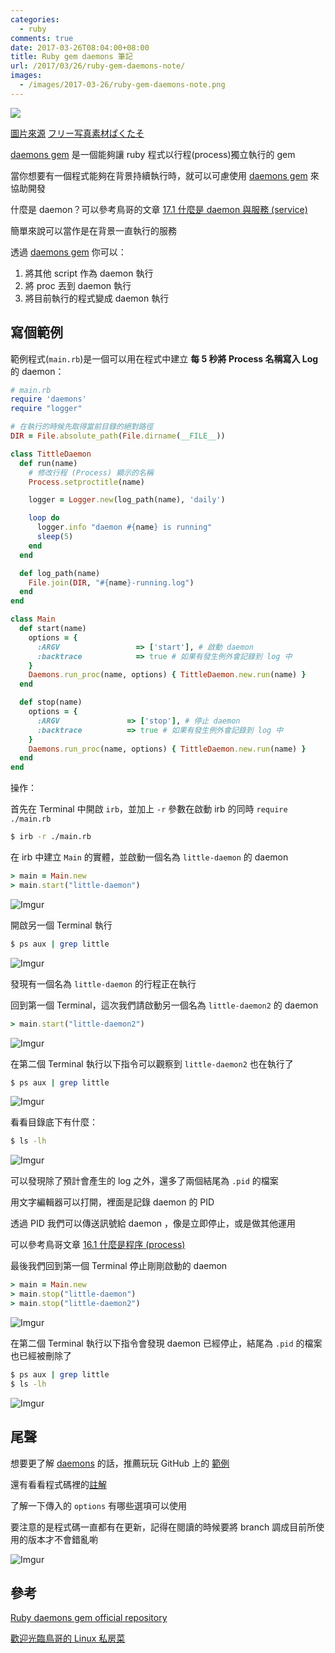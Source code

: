 ```yaml
---
categories:
  - ruby
comments: true
date: 2017-03-26T08:04:00+08:00
title: Ruby gem daemons 筆記
url: /2017/03/26/ruby-gem-daemons-note/
images:
  - /images/2017-03-26/ruby-gem-daemons-note.png
---
```


![](http://i.imgur.com/ZjslPbL.jpg)

[圖片來源](https://www.pakutaso.com/20170137024post-10119.html)
[フリー写真素材ぱくたそ](https://www.pakutaso.com/)

[daemons gem][daemons] 是一個能夠讓 ruby 程式以行程(process)獨立執行的 gem

當你想要有一個程式能夠在背景持續執行時，就可以可慮使用 [daemons gem][daemons] 來協助開發

<!--more-->

什麼是 daemon？可以參考鳥哥的文章 [17.1 什麼是 daemon 與服務 (service)](http://linux.vbird.org/linux_basic/0560daemons.php#daemon)

簡單來說可以當作是在背景一直執行的服務

透過 [daemons gem][daemons] 你可以：
1. 將其他 script 作為 daemon 執行
2. 將 proc 丟到 daemon 執行
3. 將目前執行的程式變成 daemon 執行

## 寫個範例

範例程式(`main.rb`)是一個可以用在程式中建立 **每 5 秒將 Process 名稱寫入 Log** 的 daemon：

```ruby
# main.rb
require 'daemons'
require "logger"

# 在執行的時候先取得當前目錄的絕對路徑
DIR = File.absolute_path(File.dirname(__FILE__))

class TittleDaemon
  def run(name)
    # 修改行程 (Process) 顯示的名稱
    Process.setproctitle(name)

    logger = Logger.new(log_path(name), 'daily')

    loop do
      logger.info "daemon #{name} is running"
      sleep(5)
    end
  end

  def log_path(name)
    File.join(DIR, "#{name}-running.log")
  end
end

class Main
  def start(name)
    options = {
      :ARGV                 => ['start'], # 啟動 daemon
      :backtrace            => true # 如果有發生例外會記錄到 log 中
    }
    Daemons.run_proc(name, options) { TittleDaemon.new.run(name) }
  end

  def stop(name)
    options = {
      :ARGV               => ['stop'], # 停止 daemon
      :backtrace          => true # 如果有發生例外會記錄到 log 中
    }
    Daemons.run_proc(name, options) { TittleDaemon.new.run(name) }
  end
end
```

操作：

首先在 Terminal 中開啟 `irb`，並加上 `-r` 參數在啟動 irb 的同時 `require ./main.rb`

```bash
$ irb -r ./main.rb
```

在 irb 中建立 `Main` 的實體，並啟動一個名為 `little-daemon` 的 daemon

```ruby
> main = Main.new
> main.start("little-daemon")
```

![Imgur](http://i.imgur.com/zjbm1MX.png)

開啟另一個 Terminal 執行

```bash
$ ps aux | grep little
```

![Imgur](http://i.imgur.com/MiADDw1.png)

發現有一個名為 `little-daemon` 的行程正在執行


回到第一個 Terminal，這次我們請啟動另一個名為 `little-daemon2` 的 daemon

```ruby
> main.start("little-daemon2")
```

![Imgur](http://i.imgur.com/6Lmdl7o.png)


在第二個 Terminal 執行以下指令可以觀察到 `little-daemon2` 也在執行了

```bash
$ ps aux | grep little
```

![Imgur](http://i.imgur.com/xUn2Gzm.png)

看看目錄底下有什麼：

```bash
$ ls -lh
```

![Imgur](http://i.imgur.com/FLyCAyh.png)

可以發現除了預計會產生的 log 之外，還多了兩個結尾為 `.pid` 的檔案

用文字編輯器可以打開，裡面是記錄 daemon 的 PID

透過 PID 我們可以傳送訊號給 daemon ，像是立即停止，或是做其他運用

可以參考鳥哥文章 [16.1 什麼是程序 (process)](http://linux.vbird.org/linux_basic/0440processcontrol.php#whatis)

最後我們回到第一個 Terminal 停止剛剛啟動的 daemon

```ruby
> main = Main.new
> main.stop("little-daemon")
> main.stop("little-daemon2")
```

![Imgur](http://i.imgur.com/pk8hCA3.png)

在第二個 Terminal 執行以下指令會發現 daemon 已經停止，結尾為 `.pid` 的檔案也已經被刪除了

```bash
$ ps aux | grep little
$ ls -lh
```

![Imgur](http://i.imgur.com/G5IycHI.png)

## 尾聲

想要更了解 [daemons][daemons] 的話，推薦玩玩 GitHub 上的 [範例](https://github.com/thuehlinger/daemons/tree/master/examples)

還有看看程式碼裡的[註解](https://github.com/thuehlinger/daemons/blob/master/lib/daemons.rb)

了解一下傳入的 `options` 有哪些選項可以使用

要注意的是程式碼一直都有在更新，記得在閱讀的時候要將 branch 調成目前所使用的版本才不會錯亂喲

![Imgur](http://i.imgur.com/gTTPWT2.png)

## 參考

[Ruby daemons gem official repository](https://github.com/thuehlinger/daemons)

[歡迎光臨鳥哥的 Linux 私房菜](http://linux.vbird.org/)

[daemons]: https://github.com/thuehlinger/daemons